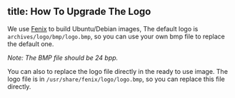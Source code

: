 title: How To Upgrade The Logo
---


We use [Fenix](/vim1/FenixScript.html) to build Ubuntu/Debian images, The default logo is  `archives/logo/bmp/logo.bmp`, so you can use your own bmp file to replace the default one.

*Note: The BMP file should be 24 bpp.*

You can also to replace the logo file directly in the ready to use image. The logo file is in `/usr/share/fenix/logo/logo.bmp`, so you can replace this file directly.
